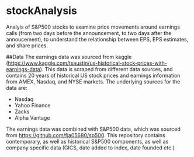 # stockAnalysis
Analyis of S&P500 stocks to examine price movements around earnings calls (from two days before the announcement, to two days after the annoucement), to understand the relationship between EPS, EPS estimates, and share prices.

##Data
The earnings data was sourced from kaggle (https://www.kaggle.com/tsaustin/us-historical-stock-prices-with-earnings-data). This data is scraped from different data sources, and contains 20 years of historical US stock  prices and earnings information from AMEX, Nasdaq, and NYSE markets. The underlying sources for the data are:
* Nasdaq
* Yahoo Finance
* Zacks
* Alpha Vantage

The earnings data was combined with S&P500 data, which was sourced from https://github.com/fja05680/sp500. This repository contains contemporary, as well as historical S&P500 components, as well as company specific data (GICS, date added to index, date founded etc.)
